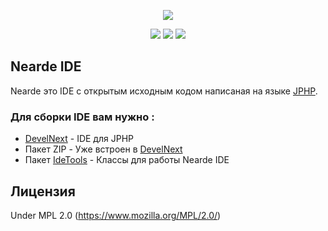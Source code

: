 <p align="center"><img src="https://github.com/MWStudio/Nearde-IDE/blob/master/src/.data/img/Nearde%20Logo%20night.png"></p>

<p align="center">
<a href="https://github.com/MWStudio/Nearde-IDE/blob/master/LICENSE"><img src="https://img.shields.io/github/license/MWStudio/Nearde-IDE.svg"></a>
<a href="https://github.com/MWStudio/Nearde-IDE/issues"><img src="https://img.shields.io/github/issues/MWStudio/Nearde-IDE.svg"></a>
<a href="https://github.com/MWStudio/Nearde-IDE/stargazers"><img src="https://img.shields.io/github/stars/MWStudio/Nearde-IDE.svg"></a>
</p>

## Nearde IDE
Nearde это IDE с открытым исходным кодом написаная на языке [JPHP](https://github.com/jphp-compiler/jphp).

### Для сборки IDE вам нужно :
* [DevelNext](http://develnext.org/) - IDE для JPHP 
* Пакет ZIP - Уже встроен в [DevelNext](http://develnext.org/)
* Пакет [IdeTools](https://api.nearde.pro/cdn/idetools.dnbundle) - Классы для работы Nearde IDE

## Лицензия

Under MPL 2.0 (https://www.mozilla.org/MPL/2.0/)
